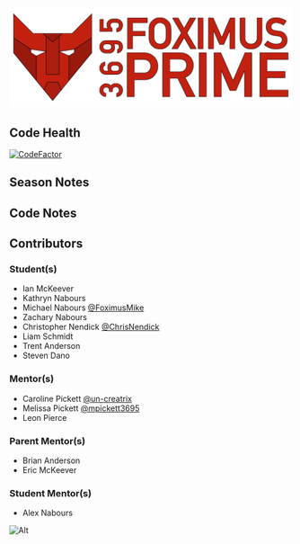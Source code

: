 ![logo](/Images/Logo.png?raw=true)
## Code Health
[![CodeFactor](https://www.codefactor.io/repository/github/frc-3695/2025-season---reefscape/badge)](https://www.codefactor.io/repository/github/frc-3695/2025-season---reefscape)
## Season Notes
## Code Notes
## Contributors
### Student(s)
- Ian McKeever
- Kathryn Nabours
- Michael Nabours  [@FoximusMike](https://github.com/FoximusMike)
- Zachary Nabours
- Christopher Nendick  [@ChrisNendick](https://github.com/ChrisNendick)
- Liam Schmidt
- Trent Anderson
- Steven Dano
### Mentor(s)
- Caroline Pickett [@un-creatrix](https://github.com/un-creatrix)
- Melissa Pickett [@mpickett3695](https://github.com/mpickett3695)
- Leon Pierce
### Parent Mentor(s)
- Brian Anderson
- Eric McKeever
### Student Mentor(s)
- Alex Nabours
  
![Alt](https://repobeats.axiom.co/api/embed/0370065da2aaa495be7f03cf8d887501ecaa7c61.svg "Repobeats analytics image")
